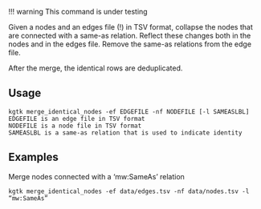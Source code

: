 !!! warning
    This command is under testing

Given a nodes and an edges file (!) in TSV format, collapse the nodes that are connected with a same-as relation. Reflect these changes both in the nodes and in the edges file. Remove the same-as relations from the edge file.

After the merge, the identical rows are deduplicated.

## Usage
```
kgtk merge_identical_nodes -ef EDGEFILE -nf NODEFILE [-l SAMEASLBL]
EDGEFILE is an edge file in TSV format
NODEFILE is a node file in TSV format
SAMEASLBL is a same-as relation that is used to indicate identity 
```

## Examples
Merge nodes connected with a ‘mw:SameAs’ relation
```
kgtk merge_identical_nodes -ef data/edges.tsv -nf data/nodes.tsv -l “mw:SameAs”
```

